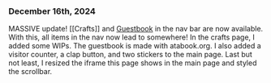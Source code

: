 ### December 16th, 2024
MASSIVE update! [[Crafts]] and [Guestbook](https://maryseph.atabook.org/) in the nav bar are now available. With this, all items in the nav now lead to somewhere! In the crafts page, I added some WIPs. The guestbook is made with atabook.org. I also added a visitor counter, a clap button, and two stickers to the main page. Last but not least, I resized the iframe this page shows in the main page and styled the scrollbar.